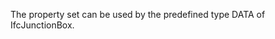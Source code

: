 The property set can be used by the predefined type DATA of IfcJunctionBox.

<!-- end of short definition -->

